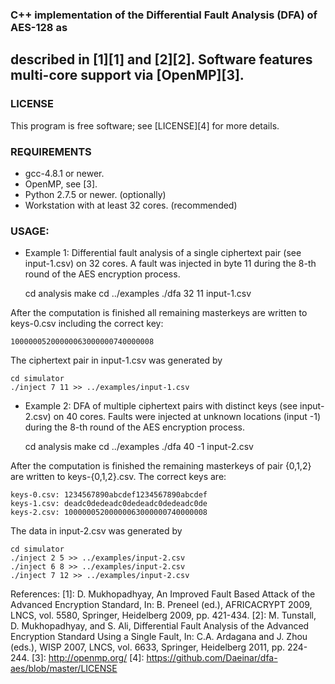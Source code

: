 
### C++ implementation of the Differential Fault Analysis (DFA) of AES-128 as
described in [1][1] and [2][2]. Software features multi-core support via [OpenMP][3].
---

### LICENSE
This program is free software; see [LICENSE][4] for more details.

### REQUIREMENTS
* gcc-4.8.1 or newer.
* OpenMP, see [3].
* Python 2.7.5 or newer. (optionally)
* Workstation with at least 32 cores. (recommended)

### USAGE:
* Example 1: Differential fault analysis of a single ciphertext pair (see
  input-1.csv) on 32 cores. A fault was injected in byte 11 during the 8-th
  round of the AES encryption process.

    cd analysis
    make
    cd ../examples
    ./dfa 32 11 input-1.csv

After the computation is finished all remaining masterkeys are written to
keys-0.csv including the correct key:

    10000005200000063000000740000008

The ciphertext pair in input-1.csv was generated by

    cd simulator
    ./inject 7 11 >> ../examples/input-1.csv

* Example 2: DFA of multiple ciphertext pairs with distinct keys (see
  input-2.csv) on 40 cores. Faults were injected at unknown locations (input
  -1) during the 8-th round of the AES encryption process.

    cd analysis
    make
    cd ../examples
    ./dfa 40 -1 input-2.csv

After the computation is finished the remaining masterkeys of pair {0,1,2}
are written to keys-{0,1,2}.csv. The correct keys are:

    keys-0.csv: 1234567890abcdef1234567890abcdef
    keys-1.csv: deadc0dedeadc0dedeadc0dedeadc0de
    keys-2.csv: 10000005200000063000000740000008

The data in input-2.csv was generated by

    cd simulator
    ./inject 2 5 >> ../examples/input-2.csv
    ./inject 6 8 >> ../examples/input-2.csv
    ./inject 7 12 >> ../examples/input-2.csv


References:
[1]: D. Mukhopadhyay,
     An Improved Fault Based Attack of the Advanced Encryption Standard,
     In: B. Preneel (ed.), AFRICACRYPT 2009,
     LNCS, vol. 5580, Springer, Heidelberg 2009, pp. 421-434.
[2]: M. Tunstall, D. Mukhopadhyay, and S. Ali,
     Differential Fault Analysis of the Advanced Encryption Standard Using a
     Single Fault,
     In: C.A. Ardagana and J. Zhou (eds.), WISP 2007,
     LNCS, vol. 6633, Springer, Heidelberg 2011, pp. 224-244.
[3]: http://openmp.org/
[4]: https://github.com/Daeinar/dfa-aes/blob/master/LICENSE
